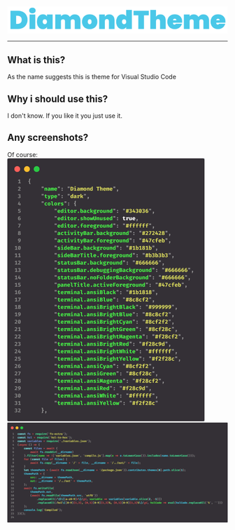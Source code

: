 ![](static/banner.png)

---

## What is this?

As the name suggests this is theme for Visual Studio Code

## Why i should use this?

I don't know. If you like it you just use it.

## Any screenshots?

Of course:
</br>
<img src="static/code1.png" height="600px">
<img src="static/code2.png" width="2000px">
